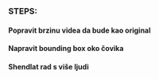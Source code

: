 ### STEPS:
#### Popravit brzinu videa da bude kao original
#### Napravit bounding box oko čovika
#### Shendlat rad s više ljudi
